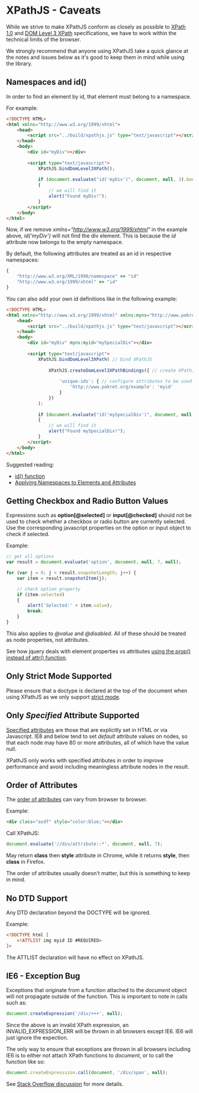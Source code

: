 XPathJS - Caveats
=======

While we strive to make XPathJS conform as closely as possible to [XPath 1.0](http://www.w3.org/TR/xpath/) and [DOM Level 3 XPath](http://www.w3.org/TR/DOM-Level-3-XPath/) specifications, we have to work within the technical limits of the browser.

We strongly recommend that anyone using XPathJS take a quick glance at the notes and issues below as it's good to keep them in mind while using the library.


Namespaces and id()
--------

In order to find an element by id, that element must belong to a namespace.

For example:

```html
<!DOCTYPE HTML>
<html xmlns="http://www.w3.org/1999/xhtml">
	<head>
		<script src="../build/xpathjs.js" type="text/javascript"></script>
	</head>
	<body>
		<div id="myDiv"></div>
		
		<script type="text/javascript">
			XPathJS.bindDomLevel3XPath();
			
			if (document.evaluate("id('myDiv')", document, null, 3).booleanValue)
			{
				// we will find it
				alert("Found myDiv!");
			}
		</script>
	</body>
</html>
```

Now, if we remove _xmlns="http://www.w3.org/1999/xhtml"_ in the example above, _id('myDiv')_ will not find the div element. This is because the _id_ attribute now belongs to the empty namespace.

By default, the following attributes are treated as an id in respective namespaces:

```javascript
{
	"http://www.w3.org/XML/1998/namespace" => "id"
	"http://www.w3.org/1999/xhtml" => "id"
}
```

You can also add your own id definitions like in the following example:

```html
<!DOCTYPE HTML>
<html xmlns="http://www.w3.org/1999/xhtml" xmlns:myns="http://www.pokret.org/example">
	<head>
		<script src="../build/xpathjs.js" type="text/javascript"></script>
	</head>
	<body>
		<div id="myDiv" myns:myid="mySpecialDiv"></div>
		
		<script type="text/javascript">
			XPathJS.bindDomLevel3XPath( // bind XPathJS
				
				XPathJS.createDomLevel3XPathBindings({ // create XPathJS functions
					
					'unique-ids': { // configure attributes to be used as IDs
						'http://www.pokret.org/example': 'myid'
					}
				})
			);
			
			if (document.evaluate("id('mySpecialDiv')", document, null, 3).booleanValue)
			{
				// we will find it
				alert("Found mySpecialDiv!");
			}
		</script>
	</body>
</html>
```

Suggested reading:

  * [id() function](http://www.w3.org/TR/xpath/#function-id)
  * [Applying Namespaces to Elements and Attributes](http://www.w3.org/TR/REC-xml-names/#scoping-defaulting)

Getting Checkbox and Radio Button Values
--------

Expressions such as **option[@selected]** or **input[@checked]** should not be used to check whether a checkbox or radio button are currently selected. Use the corresponding javascript properties on the option or input object to check if selected.

Example:

```javascript
// get all options
var result = document.evaluate('option', document, null, 7, null);

for (var j = 0; j < result.snapshotLength; j++) {
	var item = result.snapshotItem(j);

	// check option property
	if (item.selected)
	{
		alert('Selected:' + item.value);
		break;
	}
}
```

This also applies to _@value_ and _@disabled_. All of these should be treated as node properties, not attributes.

See how jquery deals with element properties vs attributes [using the prop() instead of attr() function](http://api.jquery.com/prop/).



Only Strict Mode Supported
--------

Please ensure that a doctype is declared at the top of the document when using XPathJS as we only support [strict mode](http://www.quirksmode.org/css/quirksmode.html).



Only _Specified_ Attribute Supported
--------

[Specified attributes](http://reference.sitepoint.com/javascript/Attr/specified) are those that are explicitly set in HTML or via Javascript. IE8 and below tend to set _default_ attribute values on nodes, so that each node may have 80 or more attributes, all of which have the value null.

XPathJS only works with specified attributes in order to improve performance and avoid including meaningless attribute nodes in the result.



Order of Attributes
--------

The [order of attributes](http://reference.sitepoint.com/javascript/Node/attributes) can vary from browser to browser.

Example:

```html
<div class="asdf" style="color:blue;"></div>
```

Call XPathJS:

```javascript
document.evaluate('//div/attribute::*', document, null, 7);
```

May return **class** then **style** attribute in Chrome, while it returns **style**, then **class** in Firefox.

The order of attributes usually doesn't matter, but this is something to keep in mind.

No DTD Support
--------

Any DTD declaration beyond the DOCTYPE will be ignored.

Example:

```html
<!DOCTYPE html [
	<!ATTLIST img myid ID #REQUIRED>
]>
```

The ATTLIST declaration will have no effect on XPathJS.


IE6 - Exception Bug
--------

Exceptions that originate from a function attached to the _document_ object will not propagate outside of the function. This is important to note in calls such as:

```javascript
document.createExpression('/div/+++', null);
```

Since the above is an invalid XPath expression, an INVALID_EXPRESSION_ERR will be thrown in all browsers except IE6. IE6 will just ignore the expection.

The only way to ensure that exceptions are thrown in all browsers including IE6 is to either not attach XPath functions to *document*, or to call the function like so:

```javascript
document.createExpresssion.call(document, '/div/span', null);
```

See [Stack Overflow discussion](http://stackoverflow.com/questions/7459173/ie6-try-catch-block-does-not-work-on-custom-document-somefunction-call) for more details.
